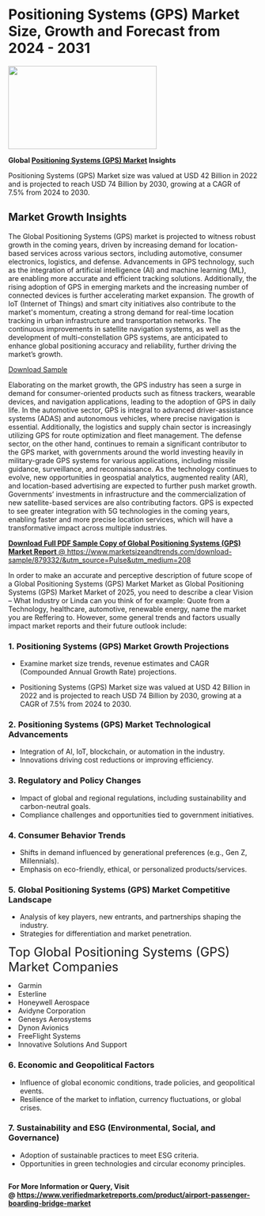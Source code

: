 <H1>Positioning Systems (GPS) Market Size, Growth and Forecast from 2024 - 2031</H1><img class="aligncenter size-medium wp-image-584254" src="https://thirdeyenews.in/wp-content/uploads/2024/09/Global-Market-Research-300x168.jpeg" alt="" width="300" height="168" /><p><strong>Global&nbsp;<a href="https://www.marketsizeandtrends.com/download-sample/879332/&amp;utm_source=Pulse&amp;utm_medium=208">Positioning Systems (GPS) Market</a> Insights</strong></p><p>Positioning Systems (GPS) Market size was valued at USD 42 Billion in 2022 and is projected to reach USD 74 Billion by 2030, growing at a CAGR of 7.5% from 2024 to 2030.</p><p><h2>Market Growth Insights</h2> <p>The Global Positioning Systems (GPS) market is projected to witness robust growth in the coming years, driven by increasing demand for location-based services across various sectors, including automotive, consumer electronics, logistics, and defense. Advancements in GPS technology, such as the integration of artificial intelligence (AI) and machine learning (ML), are enabling more accurate and efficient tracking solutions. Additionally, the rising adoption of GPS in emerging markets and the increasing number of connected devices is further accelerating market expansion. The growth of IoT (Internet of Things) and smart city initiatives also contribute to the market's momentum, creating a strong demand for real-time location tracking in urban infrastructure and transportation networks. The continuous improvements in satellite navigation systems, as well as the development of multi-constellation GPS systems, are anticipated to enhance global positioning accuracy and reliability, further driving the market’s growth.</p> <p><a href="sample-link">Download Sample</a></p> <p>Elaborating on the market growth, the GPS industry has seen a surge in demand for consumer-oriented products such as fitness trackers, wearable devices, and navigation applications, leading to the adoption of GPS in daily life. In the automotive sector, GPS is integral to advanced driver-assistance systems (ADAS) and autonomous vehicles, where precise navigation is essential. Additionally, the logistics and supply chain sector is increasingly utilizing GPS for route optimization and fleet management. The defense sector, on the other hand, continues to remain a significant contributor to the GPS market, with governments around the world investing heavily in military-grade GPS systems for various applications, including missile guidance, surveillance, and reconnaissance. As the technology continues to evolve, new opportunities in geospatial analytics, augmented reality (AR), and location-based advertising are expected to further push market growth. Governments’ investments in infrastructure and the commercialization of new satellite-based services are also contributing factors. GPS is expected to see greater integration with 5G technologies in the coming years, enabling faster and more precise location services, which will have a transformative impact across multiple industries.</p> <p><a href="more-link"></p><p><span class=""><strong>Download Full PDF Sample Copy of Global Positioning Systems (GPS) Market Report</strong> @ <a href="https://www.marketsizeandtrends.com/download-sample/879332/&amp;utm_source=Pulse&amp;utm_medium=208" target="_blank">https://www.marketsizeandtrends.com/download-sample/879332/&amp;utm_source=Pulse&amp;utm_medium=208</a></span></p><p>In order to make an accurate and perceptive description of future scope of a Global&nbsp;Positioning Systems (GPS) Market Market as Global&nbsp;Positioning Systems (GPS) Market Market of 2025, you need to describe a clear Vision &ndash; What Industry or Linda can you think of for example: Quote from a Technology, healthcare, automotive, renewable energy, name the market you are Reffering to. However, some general trends and factors usually impact market reports and their future outlook include:</p><h3>1.&nbsp;<strong>Positioning Systems (GPS) Market Growth Projections</strong></h3><ul><li>Examine market size trends, revenue estimates and CAGR (Compounded Annual Growth Rate) projections.</li><li><p>Positioning Systems (GPS) Market size was valued at USD 42 Billion in 2022 and is projected to reach USD 74 Billion by 2030, growing at a CAGR of 7.5% from 2024 to 2030.</p></li></ul><h3>2.&nbsp;<strong>Positioning Systems (GPS) Market Technological Advancements</strong></h3><ul><li>Integration of AI, IoT, blockchain, or automation in the industry.</li><li>Innovations driving cost reductions or improving efficiency.</li></ul><h3>3.&nbsp;<strong>Regulatory and Policy Changes</strong></h3><ul><li>Impact of global and regional regulations, including sustainability and carbon-neutral goals.</li><li>Compliance challenges and opportunities tied to government initiatives.</li></ul><h3>4.&nbsp;<strong>Consumer Behavior Trends</strong></h3><ul><li>Shifts in demand influenced by generational preferences (e.g., Gen Z, Millennials).</li><li>Emphasis on eco-friendly, ethical, or personalized products/services.</li></ul><h3>5.&nbsp;<strong>Global Positioning Systems (GPS) Market Competitive Landscape</strong></h3><ul><li>Analysis of key players, new entrants, and partnerships shaping the industry.</li><li>Strategies for differentiation and market penetration.</li></ul><p data-pm-slice="1 1 []"><span style="color: inherit; font-family: inherit; font-size: 25px;">Top Global Positioning Systems (GPS) Market Companies</span></p><div class="" data-test-id=""><p><li>Garmin</li><li> Esterline</li><li> Honeywell Aerospace</li><li> Avidyne Corporation</li><li> Genesys Aerosystems</li><li> Dynon Avionics</li><li> FreeFlight Systems</li><li> Innovative Solutions And Support</li></p></div><h3>6.&nbsp;<strong>Economic and Geopolitical Factors</strong></h3><ul><li>Influence of global economic conditions, trade policies, and geopolitical events.</li><li>Resilience of the market to inflation, currency fluctuations, or global crises.</li></ul><h3>7.&nbsp;<strong>Sustainability and ESG (Environmental, Social, and Governance)</strong></h3><ul><li>Adoption of sustainable practices to meet ESG criteria.</li><li>Opportunities in green technologies and circular economy principles.</li></ul><h2><strong style="font-size: 14px;">For More Information or Query, Visit @&nbsp;</strong><a style="background-color: #ffffff; font-size: 14px;" href="https://www.marketsizeandtrends.com/report/positioning-systems-gps-market/" target="_blank">https://www.verifiedmarketreports.com/product/airport-passenger-boarding-bridge-market</a></h2>

